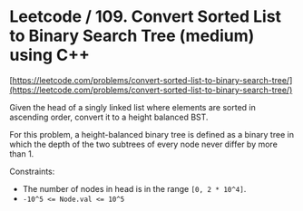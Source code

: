 # Leetcode / 109. Convert Sorted List to Binary Search Tree (medium) using C++

[https://leetcode.com/problems/convert-sorted-list-to-binary-search-tree/](https://leetcode.com/problems/convert-sorted-list-to-binary-search-tree/)

Given the head of a singly linked list where elements are sorted in ascending order, convert it to a height balanced BST.

For this problem, a height-balanced binary tree is defined as a binary tree in which the depth of the two subtrees of every node never differ by more than 1.

Constraints:

- The number of nodes in head is in the range `[0, 2 * 10^4]`.
- `-10^5 <= Node.val <= 10^5`
